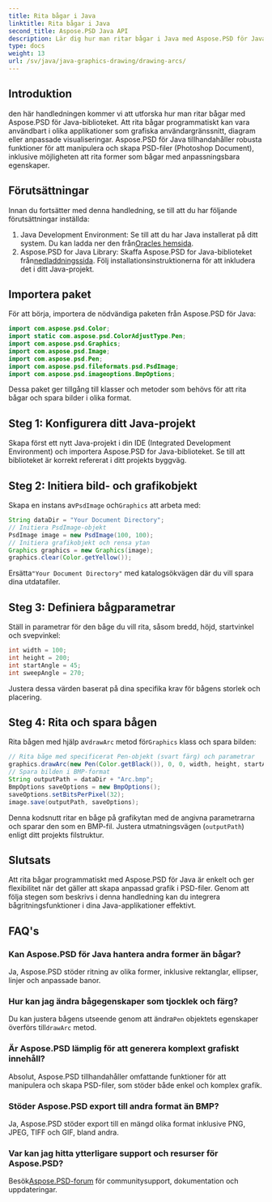 ```yaml
---
title: Rita bågar i Java
linktitle: Rita bågar i Java
second_title: Aspose.PSD Java API
description: Lär dig hur man ritar bågar i Java med Aspose.PSD för Java. Steg-för-steg handledning med kodexempel för grafiska applikationer.
type: docs
weight: 13
url: /sv/java/java-graphics-drawing/drawing-arcs/
---
```

## Introduktion
den här handledningen kommer vi att utforska hur man ritar bågar med Aspose.PSD för Java-biblioteket. Att rita bågar programmatiskt kan vara användbart i olika applikationer som grafiska användargränssnitt, diagram eller anpassade visualiseringar. Aspose.PSD för Java tillhandahåller robusta funktioner för att manipulera och skapa PSD-filer (Photoshop Document), inklusive möjligheten att rita former som bågar med anpassningsbara egenskaper.
## Förutsättningar
Innan du fortsätter med denna handledning, se till att du har följande förutsättningar inställda:
1.  Java Development Environment: Se till att du har Java installerat på ditt system. Du kan ladda ner den från[Oracles hemsida](https://www.oracle.com/java/).
2.  Aspose.PSD for Java Library: Skaffa Aspose.PSD for Java-biblioteket från[nedladdningssida](https://releases.aspose.com/psd/java/). Följ installationsinstruktionerna för att inkludera det i ditt Java-projekt.
## Importera paket
För att börja, importera de nödvändiga paketen från Aspose.PSD för Java:
```java
import com.aspose.psd.Color;
import static com.aspose.psd.ColorAdjustType.Pen;
import com.aspose.psd.Graphics;
import com.aspose.psd.Image;
import com.aspose.psd.Pen;
import com.aspose.psd.fileformats.psd.PsdImage;
import com.aspose.psd.imageoptions.BmpOptions;
```
Dessa paket ger tillgång till klasser och metoder som behövs för att rita bågar och spara bilder i olika format.
## Steg 1: Konfigurera ditt Java-projekt
Skapa först ett nytt Java-projekt i din IDE (Integrated Development Environment) och importera Aspose.PSD for Java-biblioteket. Se till att biblioteket är korrekt refererat i ditt projekts byggväg.
## Steg 2: Initiera bild- och grafikobjekt
 Skapa en instans av`PsdImage` och`Graphics` att arbeta med:
```java
String dataDir = "Your Document Directory";
// Initiera PsdImage-objekt
PsdImage image = new PsdImage(100, 100);
// Initiera grafikobjekt och rensa ytan
Graphics graphics = new Graphics(image);
graphics.clear(Color.getYellow());
```
 Ersätta`"Your Document Directory"` med katalogsökvägen där du vill spara dina utdatafiler.
## Steg 3: Definiera bågparametrar
Ställ in parametrar för den båge du vill rita, såsom bredd, höjd, startvinkel och svepvinkel:
```java
int width = 100;
int height = 200;
int startAngle = 45;
int sweepAngle = 270;
```
Justera dessa värden baserat på dina specifika krav för bågens storlek och placering.
## Steg 4: Rita och spara bågen
 Rita bågen med hjälp av`drawArc` metod för`Graphics` klass och spara bilden:
```java
// Rita båge med specificerat Pen-objekt (svart färg) och parametrar
graphics.drawArc(new Pen(Color.getBlack()), 0, 0, width, height, startAngle, sweepAngle);
// Spara bilden i BMP-format
String outputPath = dataDir + "Arc.bmp";
BmpOptions saveOptions = new BmpOptions();
saveOptions.setBitsPerPixel(32);
image.save(outputPath, saveOptions);
```
Denna kodsnutt ritar en båge på grafikytan med de angivna parametrarna och sparar den som en BMP-fil. Justera utmatningsvägen (`outputPath`) enligt ditt projekts filstruktur.

## Slutsats
Att rita bågar programmatiskt med Aspose.PSD för Java är enkelt och ger flexibilitet när det gäller att skapa anpassad grafik i PSD-filer. Genom att följa stegen som beskrivs i denna handledning kan du integrera bågritningsfunktioner i dina Java-applikationer effektivt.

## FAQ's
### Kan Aspose.PSD för Java hantera andra former än bågar?
Ja, Aspose.PSD stöder ritning av olika former, inklusive rektanglar, ellipser, linjer och anpassade banor.
### Hur kan jag ändra bågegenskaper som tjocklek och färg?
 Du kan justera bågens utseende genom att ändra`Pen` objektets egenskaper överförs till`drawArc` metod.
### Är Aspose.PSD lämplig för att generera komplext grafiskt innehåll?
Absolut, Aspose.PSD tillhandahåller omfattande funktioner för att manipulera och skapa PSD-filer, som stöder både enkel och komplex grafik.
### Stöder Aspose.PSD export till andra format än BMP?
Ja, Aspose.PSD stöder export till en mängd olika format inklusive PNG, JPEG, TIFF och GIF, bland andra.
### Var kan jag hitta ytterligare support och resurser för Aspose.PSD?
 Besök[Aspose.PSD-forum](https://forum.aspose.com/c/psd/34) för communitysupport, dokumentation och uppdateringar.
